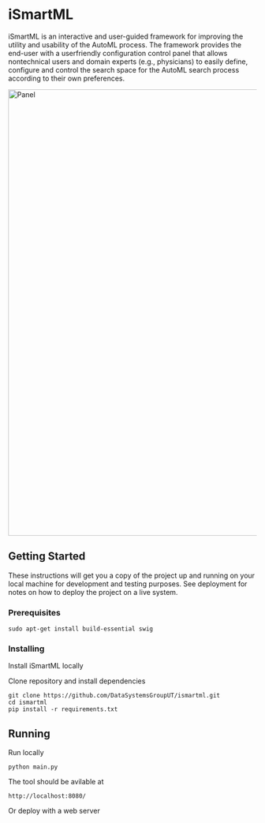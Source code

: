 # iSmartML

iSmartML is an interactive and user-guided framework for improving the utility and usability of the AutoML
process. The framework provides the end-user with a userfriendly configuration control panel that allows nontechnical 
users and domain experts (e.g., physicians) to easily define, configure and control the search
space for the AutoML search process according to
their own preferences.

<img width="905" alt="Panel" src="https://user-images.githubusercontent.com/8884249/68950788-86d0bd00-07c5-11ea-8b91-cab51811cc2b.png">

## Getting Started

These instructions will get you a copy of the project up and running on your local machine for development and testing purposes. See deployment for notes on how to deploy the project on a live system.

### Prerequisites


```
sudo apt-get install build-essential swig
```

### Installing

Install iSmartML locally

Clone repository and install dependencies
```
git clone https://github.com/DataSystemsGroupUT/ismartml.git
cd ismartml
pip install -r requirements.txt 
```


## Running

Run locally
```
python main.py
```
The tool should be avilable at
```
http://localhost:8080/
```

Or deploy with a web server



